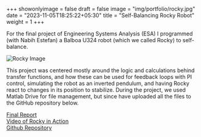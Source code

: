 +++
showonlyimage = false
draft = false
image = "img/portfolio/rocky.jpg"
date = "2023-11-05T18:25:22+05:30"
title = "Self-Balancing Rocky Robot"
weight = 1
+++

For the final project of Engineering Systems Analysis (ESA) I programmed (with Nabih Estefan) a Balboa U324 robot (which we called Rocky) to self-balance. 
<!--more-->

![Rocky Image][1]

This project was centered mostly around the logic and calculations behind transfer functions, and how these can be used for feedback loops with PI control, simulating the robot as an inverted pendulum, and having Rocky react to changes in its position to stabilize.
During the project, we used Matlab Drive for file management, but since have uploaded all the files to the GitHub repository below.

[Final Report](https://github.com/oliviajobradley/RockyBalancing/blob/main/files/FinalUploads/FinalReport.pdf)  
[Video of Rocky in Action](https://github.com/oliviajobradley/RockyBalancing/blob/main/files/FinalUploads/RockyVideo.mp4)  
[Github Repository](https://github.com/oliviajobradley/RockyBalancing)

[1]: /img/portfolio/rocky.jpg